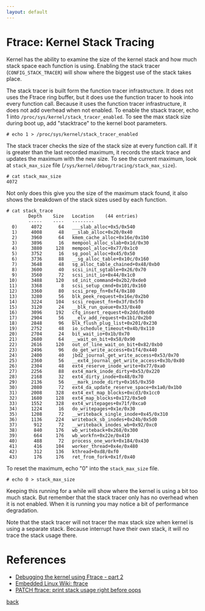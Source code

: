 ```yaml
---
layout: default
---
```


# Ftrace: Kernel Stack Tracing

Kernel has the ability to examine the size of the kernel stack and how
much stack space each function is using.
Enabling the stack tracer (`CONFIG_STACK_TRACER`) will show where the
biggest use of the stack takes place.

The stack tracer is built form the function tracer infrastructure. It
does not uses the Ftrace ring buffer, but it does use the function tracer
to hook into every function call. Because it uses the function tracer
infrastructure, it does not add overhead when not enabled. To enable
the stsack tracer, echo 1 into `/proc/sys/kernel/stack_tracer_enabled`.
To see the max stack size during boot up, add "stacktrace" to the kernel
boot parameters.

```
# echo 1 > /proc/sys/kernel/stack_tracer_enabled
```

The stack tracer checks the size of the stack size at every function call.
If it is greater than the last recorded maximum, it records the stack trace
and updates the maximum with the new size. To see the current maximum, look
at `stack_max_size` file (`/sys/kernel/debug/tracing/stack_max_size`).

```
# cat stack_max_size
4072
```

Not only does this give you the size of the maximum stack found, it also shows
the breakdown of the stack sizes used by each function.

```
# cat stack_trace
        Depth    Size   Location    (44 entries)
        -----    ----   --------
  0)     4072      64   ___slab_alloc+0x5/0x540
  1)     4008      48   __slab_alloc+0x20/0x40
  2)     3960      64   kmem_cache_alloc+0x16e/0x1b0
  3)     3896      16   mempool_alloc_slab+0x1d/0x30
  4)     3880     128   mempool_alloc+0x77/0x1c0
  5)     3752      16   sg_pool_alloc+0x45/0x50
  6)     3736      88   __sg_alloc_table+0x10c/0x160
  7)     3648      48   sg_alloc_table_chained+0x48/0xb0
  8)     3600      40   scsi_init_sgtable+0x26/0x70
  9)     3560      72   scsi_init_io+0x44/0x1c0
 10)     3488     120   sd_init_command+0x2b2/0xde0
 11)     3368       8   scsi_setup_cmnd+0x101/0x160
 12)     3360      80   scsi_prep_fn+0xf4/0x180
 13)     3280      56   blk_peek_request+0x16e/0x2b0
 14)     3224     104   scsi_request_fn+0x3f/0x5f0
 15)     3120      24   __blk_run_queue+0x33/0x40
 16)     3096     192   cfq_insert_request+0x2dd/0x600
 17)     2904      56   __elv_add_request+0x1b1/0x2b0
 18)     2848      96   blk_flush_plug_list+0x201/0x230
 19)     2752      48   io_schedule_timeout+0x4b/0x110
 20)     2704      24   bit_wait_io+0x1b/0x70
 21)     2680      64   __wait_on_bit+0x58/0x90
 22)     2616     120   out_of_line_wait_on_bit+0x82/0xb0
 23)     2496      96   do_get_write_access+0x1f4/0x440
 24)     2400      40   jbd2_journal_get_write_access+0x53/0x70
 25)     2360      56   __ext4_journal_get_write_access+0x3b/0x80
 26)     2304      48   ext4_reserve_inode_write+0x77/0xa0
 27)     2256      88   ext4_mark_inode_dirty+0x53/0x220
 28)     2168      32   ext4_dirty_inode+0x48/0x70
 29)     2136      56   __mark_inode_dirty+0x165/0x350
 30)     2080      72   ext4_da_update_reserve_space+0x1a0/0x1b0
 31)     2008     328   ext4_ext_map_blocks+0xcd3/0x1cc0
 32)     1680     128   ext4_map_blocks+0x172/0x5e0
 33)     1552     328   ext4_writepages+0x71f/0xca0
 34)     1224      16   do_writepages+0x1e/0x30
 35)     1208      72   __writeback_single_inode+0x45/0x310
 36)     1136     224   writeback_sb_inodes+0x24b/0x5d0
 37)      912      72   __writeback_inodes_wb+0x92/0xc0
 38)      840     176   wb_writeback+0x268/0x300
 39)      664     176   wb_workfn+0x22e/0x410
 40)      488      72   process_one_work+0x184/0x430
 41)      416     104   worker_thread+0x4e/0x480
 42)      312     136   kthread+0xd8/0xf0
 43)      176     176   ret_from_fork+0x1f/0x40
```

To reset the maximum, echo "0" into the `stack_max_size` file.

```
# echo 0 > stack_max_size
```

Keeping this running for a while will show where the kernel is using
a bit too much stack. But remember that the stack tracer only has no
overhead when it is not enabled. When it is running you may notice a
bit of performance degradation.

Note that the stack tracer will not tracer the max stack size when
kernel is using a separate stack. Because interrupt have their own
stack, it will no trace the stack usage there.

# References

- [Debugging the kernel using Ftrace - part 2](https://lwn.net/Articles/366796/)
- [Embedded Linux Wiki: ftrace](http://elinux.org/Ftrace)
- [PATCH ftrace: print stack usage right before oops](https://lists.gt.net/linux/kernel/1933198)

[back](../)


